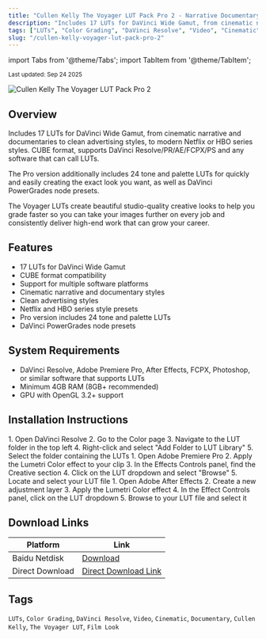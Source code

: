 ```yaml
---
title: "Cullen Kelly The Voyager LUT Pack Pro 2 - Narrative Documentary Video Color Grading Presets"
description: "Includes 17 LUTs for DaVinci Wide Gamut, from cinematic narrative and documentaries to clean advertising styles, to modern Netflix or HBO series styles. Pro version includes 24 tone and palette LUTs and DaVinci PowerGrades node presets."
tags: ["LUTs", "Color Grading", "DaVinci Resolve", "Video", "Cinematic", "Documentary"]
slug: "/cullen-kelly-voyager-lut-pack-pro-2"
---
```


import Tabs from '@theme/Tabs';
import TabItem from '@theme/TabItem';

<div class="text--center margin-bottom--lg">
  <small>Last updated: Sep 24 2025</small>
</div>

![Cullen Kelly The Voyager LUT Pack Pro 2](https://www.gfxcamp.com/wp-content/uploads/2025/09/Cullen-Kelly-The-Voyager-LUT-Pack-Pro-2.jpg)

## Overview

Includes 17 LUTs for DaVinci Wide Gamut, from cinematic narrative and documentaries to clean advertising styles, to modern Netflix or HBO series styles. CUBE format, supports DaVinci Resolve/PR/AE/FCPX/PS and any software that can call LUTs.

The Pro version additionally includes 24 tone and palette LUTs for quickly and easily creating the exact look you want, as well as DaVinci PowerGrades node presets.

The Voyager LUTs create beautiful studio-quality creative looks to help you grade faster so you can take your images further on every job and consistently deliver high-end work that can grow your career.

## Features

- 17 LUTs for DaVinci Wide Gamut
- CUBE format compatibility
- Support for multiple software platforms
- Cinematic narrative and documentary styles
- Clean advertising styles
- Netflix and HBO series style presets
- Pro version includes 24 tone and palette LUTs
- DaVinci PowerGrades node presets

## System Requirements

- DaVinci Resolve, Adobe Premiere Pro, After Effects, FCPX, Photoshop, or similar software that supports LUTs
- Minimum 4GB RAM (8GB+ recommended)
- GPU with OpenGL 3.2+ support

## Installation Instructions

<Tabs>
<TabItem value="davinci" label="DaVinci Resolve">
1. Open DaVinci Resolve
2. Go to the Color page
3. Navigate to the LUT folder in the top left
4. Right-click and select "Add Folder to LUT Library"
5. Select the folder containing the LUTs
</TabItem>
<TabItem value="premiere" label="Adobe Premiere">
1. Open Adobe Premiere Pro
2. Apply the Lumetri Color effect to your clip
3. In the Effects Controls panel, find the Creative section
4. Click on the LUT dropdown and select "Browse"
5. Locate and select your LUT file
</TabItem>
<TabItem value="aftereffects" label="After Effects">
1. Open Adobe After Effects
2. Create a new adjustment layer
3. Apply the Lumetri Color effect
4. In the Effect Controls panel, click on the LUT dropdown
5. Browse to your LUT file and select it
</TabItem>
</Tabs>

## Download Links

| Platform | Link |
|----------|------|
| Baidu Netdisk | [Download](https://pan.baidu.com/s/1prMCrU1lnesIEA0tSsMU5Q?pwd=hvki) |
| Direct Download | [Direct Download Link](https://wa.me/8613237610083) |

## Tags

`LUTs`, `Color Grading`, `DaVinci Resolve`, `Video`, `Cinematic`, `Documentary`, `Cullen Kelly`, `The Voyager LUT`, `Film Look`

